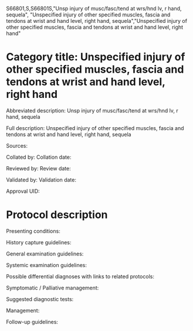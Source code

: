 S66801,S,S66801S,"Unsp injury of musc/fasc/tend at wrs/hnd lv, r hand, sequela", "Unspecified injury of other specified muscles, fascia and tendons at wrist and hand level, right hand, sequela","Unspecified injury of other specified muscles, fascia and tendons at wrist and hand level, right hand"
# Category title: Unspecified injury of other specified muscles, fascia and tendons at wrist and hand level, right hand

Abbreviated description: Unsp injury of musc/fasc/tend at wrs/hnd lv, r hand, sequela

Full description: Unspecified injury of other specified muscles, fascia and tendons at wrist and hand level, right hand, sequela

Sources:

Collated by:
Collation date:

Reviewed by:
Review date:

Validated by:
Validation date:

Approval UID:

# Protocol description

Presenting conditions:

History capture guidelines:

General examination guidelines:

Systemic examination guidelines:

Possible differential diagnoses with links to related protocols:

Symptomatic / Palliative management:

Suggested diagnostic tests:

Management:

Follow-up guidelines:
